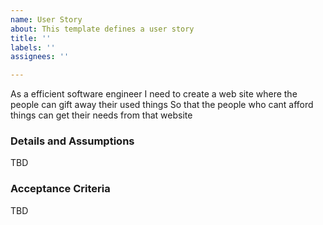 ```yaml
---
name: User Story
about: This template defines a user story
title: ''
labels: ''
assignees: ''

---
```


As a efficient software engineer
I need to create a web site where the people can gift away their used things
So that the people who cant afford things can get their needs from that website

### Details and Assumptions
TBD

### Acceptance Criteria
 TBD

